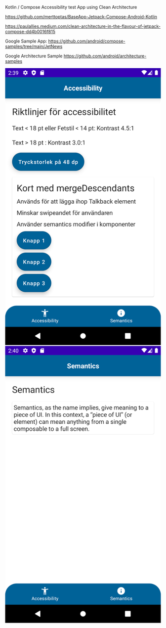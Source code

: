 Kotlin / Compose Accessibility test App using Clean Architecture

https://github.com/merttoptas/BaseApp-Jetpack-Compose-Android-Kotlin


https://paulallies.medium.com/clean-architecture-in-the-flavour-of-jetpack-compose-dd4b0016f815

Google Sample App: https://github.com/android/compose-samples/tree/main/JetNews

Google Architecture Sample https://github.com/android/architecture-samples


![Screenshot](Screenshot_20220613_143931.png?raw=true|width=100px)
![Alt text](Screenshot_20220613_144101.png?raw=true)
